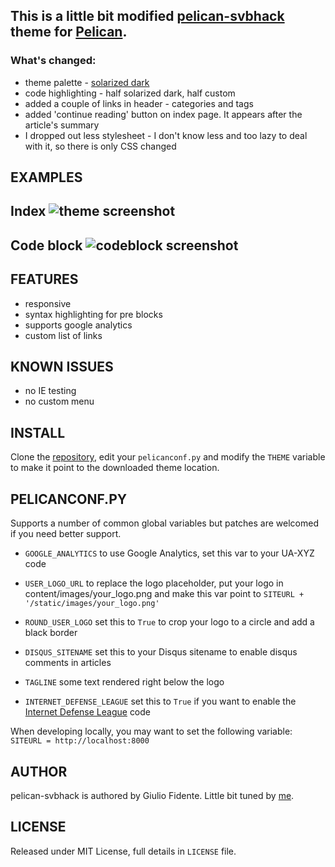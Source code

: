 This is a little bit modified [pelican-svbhack](https://github.com/gfidente/pelican-svbhack) theme for [Pelican](http://getpelican.com). 
---
### What's changed:
- theme palette - [solarized dark](http://ethanschoonover.com/solarized)
- code highlighting - half solarized dark, half custom
- added a couple of links in header - categories and tags
- added 'continue reading' button on index page. It appears after the article's summary
- I dropped out less stylesheet - I don't know less and too lazy to deal with it, so there is only CSS changed

## EXAMPLES
Index
![theme screenshot](https://raw.github.com/niquixotiz/pelican-svbhack/master/screenshot.png)
---
Code block
![codeblock screenshot](https://raw.github.com/niquixotiz/pelican-svbhack/master/screenshot-code.png)
---

## FEATURES

- responsive
- syntax highlighting for pre blocks
- supports google analytics
- custom list of links

## KNOWN ISSUES

- no IE testing
- no custom menu

## INSTALL

Clone the [repository](https://github.com/niquixotiz/pelican-svbhack), edit your `pelicanconf.py` and modify the `THEME` variable to make it point to the downloaded theme location.

## PELICANCONF.PY

Supports a number of common global variables but patches are welcomed if you need better support.

- `GOOGLE_ANALYTICS` to use Google Analytics, set this var to your UA-XYZ code

- `USER_LOGO_URL` to replace the logo placeholder, put your logo in content/images/your_logo.png and make this var point to `SITEURL + '/static/images/your_logo.png'`

- `ROUND_USER_LOGO` set this to `True` to crop your logo to a circle and add a black border

- `DISQUS_SITENAME` set this to your Disqus sitename to enable disqus comments in articles

- `TAGLINE` some text rendered right below the logo

- `INTERNET_DEFENSE_LEAGUE` set this to `True` if you want to enable the [Internet Defense League](http://internetdefenseleague.org) code

When developing locally, you may want to set the following variable: `SITEURL = http://localhost:8000`

## AUTHOR

pelican-svbhack is authored by Giulio Fidente. Little bit tuned by [me](https://github.com/niquixotiz).

## LICENSE

Released under MIT License, full details in `LICENSE` file.
